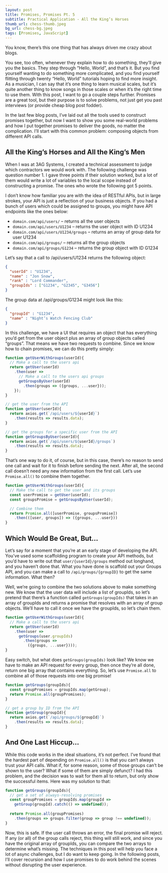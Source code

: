 ```yaml
---
layout: post
title: Promises, Promises Pt. 5
subtitle: Practical Application - All the King’s Horses
thumb_url: chess-thumb.jpeg
bg_url: chess-bg.jpeg
tags: [Promises, JavaScript]
---
```


<p class='lead'>You know, there’s this one thing that has always driven me crazy about blogs.</p>

You see, too often, whenever they explain how to do something, they’ll give you the basics. They step through “Hello, World”, and that’s it. But you find yourself wanting to do something more complicated, and you find yourself flitting through twenty “Hello, World” tutorials hoping to find more insight. As a musician, I can say that it’s one thing to learn musical scales, but it’s quite another thing to know songs in those scales or when it’s the right time to use them. With this post, I want to go a couple steps further. Promises are a great tool, but their purpose is to solve problems, not just get you past interviews (or provide cheap blog post fodder).

<!--more-->

In the last few blog posts, I’ve laid out all the tools used to construct promises together, but now I want to show you some real-world problems and how I put together promises to deliver the goods, no matter the complication. I’ll start with this common problem: composing objects from different API calls.

## All the King’s Horses and All the King’s Men

When I was at 3AG Systems, I created a technical assessment to judge which contractors we would work with. The following challenge was question number 1. I gave three points if their solution worked, but a lot of them would write a lot of variables to the local scope instead of constructing a promise. The ones who wrote the following got 5 points. 

I don’t know how familiar you are with the idea of RESTful APIs, but in large strokes, your API is just a reflection of your business objects. If you had a bunch of users which could be assigned to groups, you might have API endpoints like the ones below:

* `domain.com/api/users/` – returns all the user objects
* `domain.com/api/users/U1234` – returns the user object with ID U1234
* `domain.com/api/users/U1234/groups` – returns an array of group data for user U1234
* `domain.com/api/groups/` – returns all the group objects
* `domain.com/api/groups/G1234` – returns the group object with ID G1234

Let’s say that a call to /api/users/U1234 returns the following object:

```json
{
  "userId" : "U1234",
  "name" : "Jon Snow",
  "rank" : "Lord Commander",
  "groupIds" : ["G1234", "G2345", "G3456"]
}
```

The group data at /api/groups/G1234 might look like this:

```json
{
  "groupId" : "G1234",
  "name" : "Night’s Watch Fencing Club"
}
```

In this challenge, we have a UI that requires an object that has everything you’d get from the user object plus an array of group objects called “groups”. That means we have two requests to combine. Since we know how to chain promises, we can do this pretty simply:

```javascript
function getUserWithGroups(userId){
  // Make a call to the users api
  return getUser(userId)
    .then(user => 
      // Make a call to the users api groups
      getGroupsByUser(userId)
        .then(groups => ({groups, ...user}));
    });
}

// get the user from the API
function getUser(userId){
  return axios.get(`/api/users/${userId}`)
    .then(results => results.data);
}

// get the groups for a specific user from the API
function getGroupsByUser(userId){
  return axios.get(`/api/users/${userId}/groups`)
    .then(results => results.data);
}
```

That’s one way to do it, of course, but in this case, there’s no reason to send one call and wait for it to finish before sending the next. After all, the second call doesn’t need any new information from the first call. Let’s use `Promise.all()` to combine them together.

```javascript
function getUserWithGroups(userId){
  // Make the call to get the user and its groups
  const userPromise = getUser(userId);
  const groupsPromise = getGroupsByUser(userId);

  // Combine them
  return Promise.all([userPromise, groupsPromise])
    .then(([user, groups]) => ({groups, ...user}))
}
```

## Which Would Be Great, But...

Let’s say for a moment that you’re at an early stage of developing the API. You’ve used some scaffolding program to create your API methods, but you’d have to write out that `user/{userId}/groups` method out longhand, and you haven’t done that. What you have done is scaffold out your Groups API, and you can make a call to `/api/groups/{groupID}` to get the same information. What then?

Well, we’re going to combine the two solutions above to make something new. We know that the user data will include a list of groupIds, so let’s pretend that there’s a function called `getGroups(groupIds)` that takes in an array of groupIds and returns a promise that resolves with an array of group objects. We’ll have to call it once we have the groupIds, so let’s chain them.

```javascript
function getUserWithGroups(userId){
  // Make a call to the users api
  return getUser(userId)
    .then(user => 
      getGroups(user.groupIds)
        .then(groups => 
          ({groups, ...user})));
}
```

Easy switch, but what does `getGroups(groupIds)` look like? We know we have to make an API request for every group, then once they’re all done, return one big array that contains everything. So, let’s use `Promise.all` to combine all of those requests into one big promise!

```javascript
function getGroups(groupIds){
  const groupPromises = groupIds.map(getGroup);
  return Promise.all(groupPromises);
}

// get a group by ID from the API
function getGroup(groupId){
  return axios.get(`/api/groups/${groupId}`)
    .then(results => results.data);
}
```

## And One Last Hiccup...

While this code works in the ideal situations, it’s not perfect. I’ve found that the hardest part of depending on `Promise.all()` is that you can’t always trust your API calls. What if, for some reason, some of those groups can’t be shown to the user? What if some of them are simply defunct? I had this problem, and the decision was to wait for them all to return, but only show the successful items. Here was my solution to that:

```javascript
function getGroups(groupIds){
  // get a set of always-resolving promises
  const groupPromises = groupIds.map(groupId => 
    getGroup(groupId).catch(() => undefined));
  
  return Promise.all(groupPromises)
    .then(groups => groups.filter(group => group !== undefined));
}
```

Now, this is safe. If the user call throws an error, the final promise will reject. If any (or all) of the group calls reject, this thing will still work, and since you have the original array of groupIds, you can compare the two arrays to determine what’s missing. The techniques in this post will help you face a lot of async challenges, but I do want to keep going. In the following posts, I’ll cover recursion and how I use promises to do work behind the scenes without disrupting the user experience.